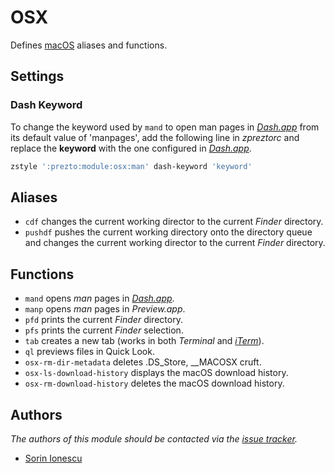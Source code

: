 OSX
===

Defines [macOS][1] aliases and functions.

Settings
--------

### Dash Keyword

To change the keyword used by `mand` to open man pages in [_Dash.app_][2] from
its default value of 'manpages', add the following line in *zpreztorc* and
replace the **keyword** with the one configured in [_Dash.app_][2].

```sh
zstyle ':prezto:module:osx:man' dash-keyword 'keyword'
```

Aliases
-------

  - `cdf` changes the current working director to the current _Finder_
    directory.
  - `pushdf` pushes the current working directory onto the directory queue and
    changes the current working director to the current _Finder_ directory.

Functions
---------

  - `mand` opens _man_ pages in [_Dash.app_][2].
  - `manp` opens _man_ pages in _Preview.app_.
  - `pfd` prints the current _Finder_ directory.
  - `pfs` prints the current _Finder_ selection.
  - `tab` creates a new tab (works in both _Terminal_ and [_iTerm_][3]).
  - `ql` previews files in Quick Look.
  - `osx-rm-dir-metadata` deletes .DS\_Store, \_\_MACOSX cruft.
  - `osx-ls-download-history` displays the macOS download history.
  - `osx-rm-download-history` deletes the macOS download history.

Authors
-------

*The authors of this module should be contacted via the [issue tracker][4].*

  - [Sorin Ionescu](https://github.com/sorin-ionescu)

[1]: http://www.apple.com/macosx/
[2]: http://kapeli.com/dash
[3]: http://www.iterm2.com/
[4]: https://github.com/zsh-users/prezto/issues
[5]: https://github.com/herrbischoff/awesome-osx-command-line
